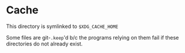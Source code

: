 # Cache

This directory is symlinked to `$XDG_CACHE_HOME`

Some files are git-`.keep`'d b/c the programs relying on them fail if these directories do not already exist.
